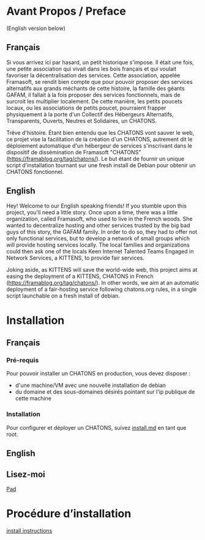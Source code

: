 # Avant Propos / Preface

(English version below)

## Français

Si vous arrivez ici par hasard, un petit historique s'impose.
Il était une fois, une petite association qui vivait dans les bois français et qui voulait favoriser la décentralisation des services. Cette association, appelée Framasoft, se rendit bien compte que pour pouvoir proposer des services alternatifs aux grands méchants de cette histoire, la famille des géants GAFAM, il fallait à la fois proposer des services fonctionnels, mais de surcroit les multiplier localement. De cette manière, les petits poucets locaux, ou les associations de petits poucet, pourraient frapper physiquement à la porte d'un Collectif des Hébergeurs Alternatifs, Transparents, Ouverts, Neutres et Solidaires, un CHATONS.

Trêve d'histoire. Étant bien entendu que les CHATONS vont sauver le web, ce projet vise la facilitation de la création d'un CHATONS, autrement dit le déploiement automatique d'un hébergeur de services s'inscrivant dans le dispositif de dissémination de Framasoft "CHATONS" (https://framablog.org/tag/chatons/).
Le but étant de fournir un unique script d'installation tournant sur une fresh install de Debian pour obtenir un CHATONS fonctionnel.

## English

Hey! Welcome to our English speaking friends!
If you stumble upon this project, you'll need a little story.
Once upon a time, there was a little organization, called Framasoft, who used to live in the French woods. She wanted to decentralize hosting and other services trusted by the big bad guys of this story, the GAFAM family. In order to do so, they had to offer not only functional services, but to develop a network of small groups which will provide hosting services locally. The local families and organizations could then ask one of the locals Keen Internet Talented Teams Engaged in Network Services, a KITTENS, to provide fair services.

Joking aside, as KITTENS will save the world-wide web, this project aims at easing the deployment of a KITTENS, CHATONS in French (https://framablog.org/tag/chatons/). In other words, we aim at an automatic deployment of a fair-hosting service following chatons.org rules, in a single script launchable on a fresh install of debian.

# Installation

## Français

### Pré-requis

Pour pouvoir installer un CHATONS en production, vous devez disposer :
- d'une machine/VM avec une nouvelle installation de debian
- du domaine et des sous-domaines désirés pointant sur l'ip publique de cette machine

### Installation

Pour configurer et déployer un CHATONS, suivez [install.md](install.md) en tant que root.

## English

## Lisez-moi

[Pad](https://mypads.framapad.org/mypads/?/mypads/group/altermediatic-toulouse-deatm79d/pad/view/docker-atelier-acqwh7km)

# Procédure d’installation

[install instructions](install.md)
